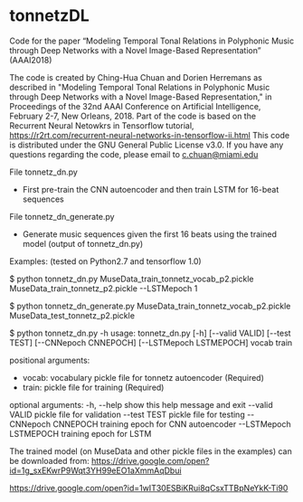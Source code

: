 # tonnetzDL
Code for the paper “Modeling Temporal Tonal Relations in Polyphonic Music through Deep Networks with a Novel Image-Based Representation” (AAAI2018)

The code is created by Ching-Hua Chuan and Dorien Herremans as described in "Modeling Temporal Tonal Relations in Polyphonic Music
through Deep Networks with a Novel Image-Based Representation," in Proceedings of the 32nd AAAI Conference on Artificial Intelligence,
February 2-7, New Orleans, 2018. Part of the code is based on the Recurrent Neural Netowkrs in Tensorflow tutorial, 
https://r2rt.com/recurrent-neural-networks-in-tensorflow-ii.html This code is distributed under the GNU General Public License v3.0. 
If you have any questions regarding the code, please email to c.chuan@miami.edu

File tonnetz_dn.py
- First pre-train the CNN autoencoder and then train LSTM for 16-beat sequences

File tonnetz_dn_generate.py
- Generate music sequences given the first 16 beats using the trained model (output of tonnetz_dn.py)

Examples: (tested on Python2.7 and tensorflow 1.0)

$ python tonnetz_dn.py MuseData_train_tonnetz_vocab_p2.pickle MuseData_train_tonnetz_p2.pickle  --LSTMepoch 1

$ python tonnetz_dn_generate.py MuseData_train_tonnetz_vocab_p2.pickle MuseData_test_tonnetz_p2.pickle

$ python tonnetz_dn.py -h
usage: tonnetz_dn.py [-h] [--valid VALID] [--test TEST] [--CNNepoch CNNEPOCH] [--LSTMepoch LSTMEPOCH] vocab train

positional arguments:
  - vocab: vocabulary pickle file for tonnetz autoencoder (Required)
  - train: pickle file for training (Required)

optional arguments:
  -h, --help            show this help message and exit
  --valid VALID         pickle file for validation
  --test TEST           pickle file for testing
  --CNNepoch CNNEPOCH   training epoch for CNN autoencoder
  --LSTMepoch LSTMEPOCH training epoch for LSTM

The trained model (on MuseData and other pickle files in the examples) can be downloaded from: 
https://drive.google.com/open?id=1g_sxEKwrP9Wqt3YH99eEO1aXmmAqDbui

https://drive.google.com/open?id=1wIT30ESBiKRui8qCsxTTBpNeYkK-Ti90


